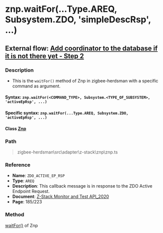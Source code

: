 # znp.waitFor(...Type.AREQ, Subsystem.ZDO, 'simpleDescRsp', ...)

## External flow: [Add coordinator to the database if it is not there yet - Step 2](5_3_4_8_add_coordinator_to_the_database_if_it_is_not_there_yet.md#step-2-znpwaitfortypeareq-subsystemzdo-activeeprsp)

### Description
- This is the `waitFor()` method of Znp in zigbee-herdsman with a specific command as argument.

#### Syntax: `znp.waitFor(<COMMAND_TYPE>, Subsystem.<TYPE_OF_SUBSYSTEM>, 'activeEpRsp', ...)`

#### Specific syntax: `znp.waitFor(...Type.AREQ, Subsystem.ZDO, 'activeEpRsp', ...)`

#### Class [Znp](...)

### Path
> zigbee-herdsman\src\adapter\z-stack\znp\znp.ts

### Reference
- **Name**: `ZDO_ACTIVE_EP_RSP` 
- **Type**: `AREQ`
- **Description**: This callback message is in response to the ZDO Active Endpoint Request.
- **Document**: [Z-Stack Monitor and Test API_2020](https://drive.google.com/file/d/1y9t4c9erLgI0HNlFCsCABP23IFJd_A_n/view?usp=sharing)
- **Page**: 185/223

### Method
[waitFor()]() of Znp